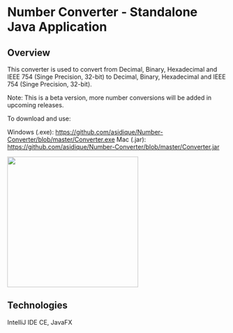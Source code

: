 # Number Converter - Standalone Java Application

## Overview

This converter is used to convert from Decimal, Binary, Hexadecimal and IEEE 754 (Singe Precision, 32-bit) to Decimal, Binary, Hexadecimal and IEEE 754 (Singe Precision, 32-bit).

Note: This is a beta version, more number conversions will be added in upcoming releases.

To download and use:

Windows (.exe): https://github.com/asidique/Number-Converter/blob/master/Converter.exe
Mac (.jar): https://github.com/asidique/Number-Converter/blob/master/Converter.jar

<image src="https://github.com/asidique/Number-Converter/blob/master/Screen%20Shot%202018-03-06%20at%206.52.09%20PM.png" width="300" />

## Technologies
IntelliJ IDE CE, JavaFX
